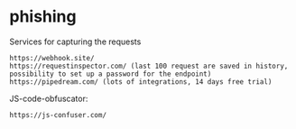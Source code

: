 # phishing

Services for capturing the requests
```
https://webhook.site/
https://requestinspector.com/ (last 100 request are saved in history, possibility to set up a password for the endpoint)
https://pipedream.com/ (lots of integrations, 14 days free trial)
```

JS-code-obfuscator:
```
https://js-confuser.com/
```
